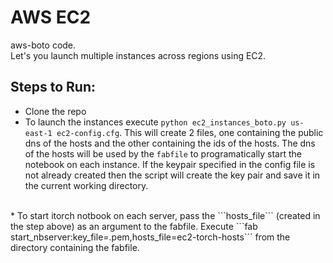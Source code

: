 # AWS EC2
aws-boto code.
<br>
Let's you launch multiple instances across regions using EC2.
<br>
## Steps to Run:
* Clone the repo
* To launch the instances execute ``` python ec2_instances_boto.py us-east-1 ec2-config.cfg ```. This will create 2 files, one containing the public dns of the hosts and the other containing the ids of the hosts. The dns of the hosts will be used by the ```fabfile``` to programatically start the notebook on each instance. If the keypair specified in the config file is not already created then the script will create the key pair and save it in the current working directory.
<br>
* To start itorch notbook on each server, pass the ```hosts_file``` (created in the step above) as an argument to the fabfile. Execute ```fab start_nbserver:key_file=<pem-file>.pem,hosts_file=ec2-torch-hosts``` from the directory containing the fabfile. 

